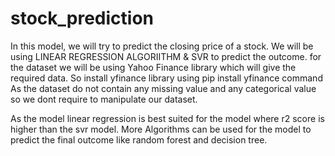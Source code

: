 # stock_prediction
In this model, we will try to predict the closing price of a stock.
We will be using LINEAR REGRESSION ALGORIITHM & SVR to predict the outcome.
for the dataset we will be using Yahoo Finance library which will give the required data.
So install yfinance library using pip install yfinance command
As the dataset do not contain any missing value and any categorical value so we dont 
require to manipulate our dataset.

As the model linear regression is best suited for the model where r2 score is higher than the svr model.
More Algorithms can be used for the model to predict the final outcome like random forest and decision tree. 

